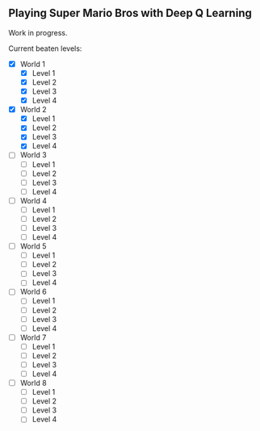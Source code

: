 ## Playing Super Mario Bros with Deep Q Learning

Work in progress.

Current beaten levels:

- [x] World 1
  - [x] Level 1 
  - [x] Level 2
  - [x] Level 3
  - [x] Level 4
- [x] World 2
  - [x] Level 1 
  - [x] Level 2
  - [x] Level 3
  - [x] Level 4
- [ ] World 3
  - [ ] Level 1 
  - [ ] Level 2
  - [ ] Level 3
  - [ ] Level 4
- [ ] World 4
  - [ ] Level 1 
  - [ ] Level 2
  - [ ] Level 3
  - [ ] Level 4
- [ ] World 5
  - [ ] Level 1 
  - [ ] Level 2
  - [ ] Level 3
  - [ ] Level 4
- [ ] World 6
  - [ ] Level 1 
  - [ ] Level 2
  - [ ] Level 3
  - [ ] Level 4
- [ ] World 7
  - [ ] Level 1 
  - [ ] Level 2
  - [ ] Level 3
  - [ ] Level 4
- [ ] World 8
  - [ ] Level 1 
  - [ ] Level 2
  - [ ] Level 3
  - [ ] Level 4
